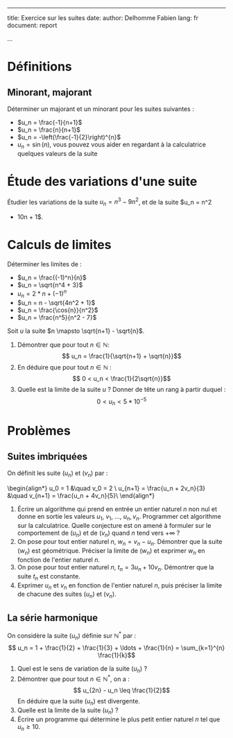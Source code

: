 
---
title: Exercice sur les suites
date:
author: Delhomme Fabien
lang: fr
document: report

...


# Définitions

## Minorant, majorant

Déterminer un majorant et un minorant pour les suites suivantes :

  - $u_n = \frac{-1}{n+1}$
  - $u_n = \frac{n}{n+1}$
  - $u_n = -\left(\frac{-1}{2}\right)^{n}$
  - $u_n = \sin{(n)}$, vous pouvez vous aider en regardant à la calculatrice
      quelques valeurs de la suite 
 
# Étude des variations d'une suite

Étudier les variations de la suite $u_n = n^3 - 9n^2$, et de la suite $u_n = n^2
- 10n + 1$.

# Calculs de limites

Déterminer les limites de :

  - $u_n = \frac{(-1)^n}{n}$ 
  - $u_n = \sqrt{n^4 + 3}$
  - $u_n = 2*n + (-1)^n$ 
  - $u_n = n - \sqrt{4n^2 + 1}$
  - $u_n = \frac{\cos{n}}{n^2}$ 
  - $u_n = \frac{n^5}{n^2 - 7}$ 


Soit $u$ la suite $n \mapsto \sqrt{n+1} - \sqrt{n}$.

  1. Démontrer que pour tout $n \in \mathbb{N}$:
      $$ u_n = \frac{1}{\sqrt{n+1} + \sqrt{n}}$$
  2. En déduire que pour tout $n \in \mathbb{N}$ :
      $$ 0 < u_n < \frac{1}{2\sqrt{n}}$$
  3. Quelle est la limite de la suite $u$ ? Donner de tête un rang à partir
     duquel :
     $$ 0 < u_n < 5*10^{-5}$$

# Problèmes

## Suites imbriquées

On définit les suite $(u_n)$ et $(v_n)$ par :

\begin{align*}
  u_0 = 1 &\quad v_0 = 2 \\
  u_{n+1} = \frac{u_n + 2v_n}{3} &\quad v_{n+1} = \frac{u_n + 4v_n}{5}\\
\end{align*}

  1. Écrire un algorithme qui prend en entrée un entier naturel $n$ non nul et
     donne en sortie les valeurs $u_1$, $v_1$, ..., $u_n, v_n$.  Programmer cet
     algorithme sur la calculatrice. Quelle conjecture est on amené à formuler sur
     le comportement de $(u_n)$ et de $(v_n)$ quand $n$ tend vers $+\infty$ ?
  2. On pose pour tout entier naturel $n$, $w_n = v_n - u_n$. Démontrer que la
     suite $(w_n)$ est géométrique. Préciser la limite de $(w_n)$ et exprimer
     $w_n$ en fonction de l'entier naturel $n$.
  3. On pose pour tout entier naturel $n$, $t_n = 3u_n + 10 v_n$. Démontrer que
     la suite $t_n$ est constante.
  4. Exprimer $u_n$ et $v_n$ en fonction de l'entier naturel $n$, puis préciser
     la limite de chacune des suites $(u_n)$ et $(v_n)$.




## La série harmonique

On considère la suite $(u_n)$ définie sur $\mathbb{N}^*$ par :
    $$ u_n = 1 + \frac{1}{2} + \frac{1}{3} + \ldots + \frac{1}{n} =
    \sum_{k=1}^{n} \frac{1}{k}$$

  1. Quel est le sens de variation de la suite $(u_n)$ ?
  2. Démontrer que pour tout $n \in \mathbb{N}^*$, on a :
	$$ u_{2n} - u_n \leq \frac{1}{2}$$
  En déduire que la suite $(u_n)$ est divergente. 
  3. Quelle est la limite de la suite $(u_n)$ ?
  4. Écrire un programme qui détermine le plus petit entier naturel $n$ tel que
     $u_n \geq 10$.

